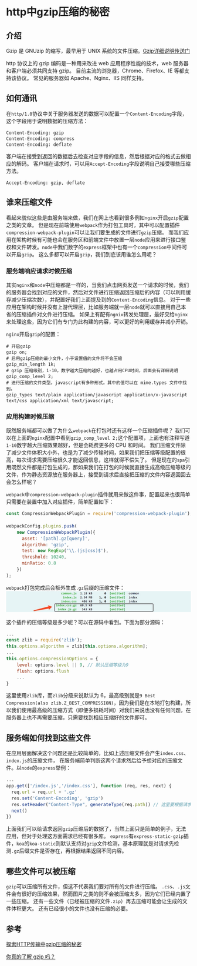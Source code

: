 # http中gzip压缩的秘密

## 介绍

Gzip 是 GNUzip 的缩写，最早用于 UNIX 系统的文件压缩。[Gzip详细说明传送门](https://zh.wikipedia.org/wiki/Gzip)

http 协议上的 gzip 编码是一种用来改进 web 应用程序性能的技术，web 服务器和客户端必须共同支持 gzip。
目前主流的浏览器，Chrome、Firefox、IE 等都支持该协议。
常见的服务器如 Apache、Nginx、IIS 同样支持。

## 如何通讯

在`http/1.0`协议中关于服务器发送的数据可以配置一个`Content-Encoding`字段，这个字段用于说明数据的压缩方法：

```http
Content-Encoding: gzip
Content-Encoding: compress
Content-Encoding: deflate
```

客户端在接受到返回的数据后去检查对应字段的信息，然后根据对应的格式去做相应的解码。
客户端在请求时，可以用`Accept-Encoding`字段说明自己接受哪些压缩方法。

```http
Accept-Encoding: gzip, deflate
```

## 谁来压缩文件

看起来貌似这些是由服务端来做，我们在网上也看到很多例如`nginx`开启`gzip`配置之类的文章。
但是现在前端使用`webpack`作为打包工具时，其中可以配置插件`compression-webpack-plugin`可以让我们要生成的文件进行`gzip`压缩。
而我们应用在架构时候有可能也会在服务区和前端文件中放置一层`node`应用来进行接口鉴权和文件转发。`node`中我们数字的`express`框架中也有一个`compression`中间件可以开启`gzip`。
这么多都可以开启`gzip`，我们到底该用谁怎么用呢？

### 服务端响应请求时候压缩

其实`nginx`和`node`中压缩都是一样的，当我们点击网页发送一个请求的时候，我们的服务器会找到对应的文件，然后对文件进行压缩返回压缩后的内容（可以利用缓存减少压缩次数），并配置好我们上面提及到的`Content-Encoding`信息。
对于一些应用在架构时候并没有上游代理层，比如服务端就一层`node`就可以直接用自己本省的压缩插件对文件进行压缩。
如果上有配有`ngnix`转发处理层，最好交给`nginx`来处理这些，因为它们有专门为此构建的内容，可以更好的利用缓存并减小开销。

`nginx`开启`gzip`的配置：

```shell
# 开启gzip
gzip on;
# 启用gzip压缩的最小文件，小于设置值的文件将不会压缩
gzip_min_length 1k;
# gzip 压缩级别，1-10，数字越大压缩的越好，也越占用CPU时间，后面会有详细说明
gzip_comp_level 2;
# 进行压缩的文件类型。javascript有多种形式。其中的值可以在 mime.types 文件中找到。
gzip_types text/plain application/javascript application/x-javascript text/css application/xml text/javascript;
```

### 应用构建时候压缩

既然服务端都可以做了为什么`webpack`在打包时还有这样一个压缩插件呢？
我们可以在上面的`nginx`配置中看到`gzip_comp_level 2;`这个配置项，上面也有注释写道`1-10`数字越大压缩效果越好，但是会耗费更多的 CPU 和时间。
我们压缩文件除了减少文件体积大小外，也是为了减少传输时间，如果我们把压缩等级配置的很高，每次请求需要压缩很久才能返回信息，这样就得不偿失了。
但是现在的`spa`引用既然文件都是打包生成的，那如果我们在打包的时候就直接生成高级压缩等级的文件，作为静态资源放在服务器上，接受到请求后直接把压缩的文件内容返回回去会怎么样呢？

`webpack`中`compression-webpack-plugin`插件就用来做这件事，配置起来也很简单只需要在装置中加入对应插件，简单配置如下：

```js
const CompressionWebpackPlugin = require('compression-webpack-plugin');

webpackConfig.plugins.push(
    new CompressionWebpackPlugin({
      asset: '[path].gz[query]',
      algorithm: 'gzip',
      test: new RegExp('\\.(js|css)$'),
      threshold: 10240,
      minRatio: 0.8
    })
);
```

`webpack`打包完成后会额外生成`.gz`后缀的压缩文件：
![webpack_dist_gzip](../images/http/webpack_dist_gzip.jpg)

这个插件的压缩等级是多少呢？可以在源码中看到。下面为部分源码：

```js
...
const zlib = require('zlib');
this.options.algorithm = zlib[this.options.algorithm];
...
this.options.compressionOptions = {
    level: options.level || 9, // 默认压缩等级为9
    flush: options.flush
    ...
}
```

这里使用`zlib`库，而`zlib`分级来说默认为 6，最高级别就是`9 Best Compression(also zlib.Z_BEST_COMPRESSION)`，因为我们是在本地打包构建，所以我们使用最高级的压缩方式（即便多损耗时间）对我们来说也没有任何问题，在服务器上也不再需要压缩，只需要找到相应压缩好的文件即可。

## 服务端如何找到这些文件

在应用层面解决这个问题还是比较简单的，比如上述压缩文件会产生`index.css`、`index.js`的压缩文件，
在服务端简单判断这两个请求然后给予想对应的压缩文件。以`node`的`express`举例：

```js
...
app.get(['/index.js','/index.css'], function (req, res, next) {
  req.url = req.url + '.gz'
  res.set('Content-Encoding', 'gzip')
  res.setHeader("Content-Type", generateType(req.path)) // 这里要根据请求文件设置content-type
  next()
})
```

上面我们可以给请求返回`gzip`压缩后的数据了，当然上面只是简单的例子，无法应用，但对于处理这方面需求已经有很多库。
`express`有`express-static-gzip`插件，`koa`的`koa-static`则默认支持对`gzip`文件检测，基本原理就是对请求先检测`.gz`后缀文件是否存在，再根据结果返回不同内容。

## 哪些文件可以被压缩

`gzip`可以压缩所有文件，但这不代表我们要对所有的文件进行压缩。
`.css`、`.js`文件会有很好的压缩效果，然而图片之类的则不会被压缩太多，因为它们已经内置了一些压缩。
还有一些文件（已经被压缩的文件`.zip`）再去压缩可能会让生成的文件体积更大。
还有已经很小的文件也没有压缩的必要。

## 参考

[探索HTTP传输中gzip压缩的秘密](https://segmentfault.com/a/1190000012800222)

[你真的了解 gzip 吗？](https://zhuanlan.zhihu.com/p/24764131)